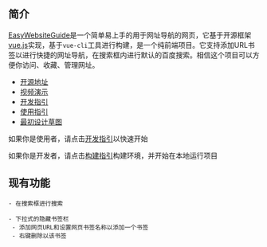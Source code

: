 ## 简介

[EasyWebsiteGuide](https://github.com/CDBxinhe/EasyWebsiteGuide)是一个简单易上手的用于网址导航的网页，它基于开源框架[vue.js](https://github.com/vuejs)实现，基于`vue-cli`工具进行构建，是一个纯前端项目。它支持添加URL书签以进行快捷的网址导航，在搜索框内进行默认的百度搜索。相信这个项目可以方便你访问、收藏、管理网址。

- [开源地址](https://github.com/CDBxinhe/EasyWebsiteGuide)
- [视频演示](https://www.bilibili.com/video/BV1Fr4y1a7DH)
- [开发指引](./Readme/Readme_开发指引.md)
- [使用指引](./Readme/Readme_使用指引.md)
- [最初设计草图](./Readme/Readme_设计草图.md)

如果你是使用者，请点击[开发指引](./Readme/Readme_使用指引.md)以快速开始

如果你是开发者，请点击[构建指引](./Readme/Readme_构建指引)构建环境，并开始在本地运行项目

## 现有功能

```
- 在搜索框进行搜索

- 下拉式的隐藏书签栏
 - 添加网页URL和设置网页书签名称以添加一个书签
 - 右键删除以该书签
```

